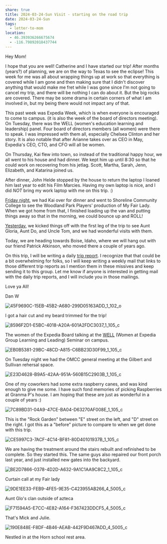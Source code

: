 ```yaml
---
share: true
title: 2024-03-24-Sun Visit - starting on the road trip
date: 2024-03-24-Sun
tags:
  - letter-to-mom
location:
  - 46.393936266675674
  - -116.79892018437744
---
```


Hey Mom!  

I hope that you are well!  Catherine and I have started our trip! After months (years?) of planning, we are on the way to Texas to see the eclipse!  This week for me was all about wrapping things up at work so that everything is covered while I am gone and then making sure that I didn't discover anything that would make me fret while I was gone since I'm not going to cancel my trip, and there will be nothing I can do about it.   But the big rocks are covered.  There may be some drama in certain corners of what I am involved in, but my being there would not impact any of that.

This past week was Expedia Week, which is when everyone is encouraged to come to campus.  (it is also the week of the board of directors meeting). On Tuesday, there was the WELL (women's education learning and leadership) panel. Four board of directors members (all women) were there to speak.   I was impressed with them all, especially Chelsea Clinton and her story.    It is also notable that after Arianne takes over as CEO in May, Expedia's CEO, CTO, and CFO will all be women. 

On Thursday, Kai flew into town, so instead of the traditional happy hour, we all went to his house and had dinner. We kept him up until 8:30 so that he could work on recovering from his jetlag.   Scott, Martha, Sarah, Jenn, Elizabeth, and Katarina joined us.

After dinner, John Helde stopped by the house to return the laptop I loaned him last year to edit his Film Marcies.  Having my own laptop is nice, and I did _NOT_ bring my work laptop with me on this trip.  :)

[Friday night](../trip-reports/2024-03-22-fri-day0-the-night-before-we-leave.md), we had Kai over for dinner and went to Shoreline Community College to see the Woodland Park Players' production of My Fair Lady.   When we got home from that, I finished loading up the van and putting things away so that in the morning, we could bounce up and ROLL!

[Yesterday](../trip-reports/2024-03-24-sun-day1---seattle-to-spokane---visit-aunt-glo-and-do-and-uncle-tom.md), we kicked things off with the first leg of the trip to see Aunt Gloria, Aunt Do, and Uncle Tom, and we had wonderful visits with them.  

Today, we are heading towards Boise, Idaho, where we will hang out with our friend Patrick Atkinson, who moved there a couple of years ago.

On this trip, I will be writing a daily [trip report](../trip-reports/index.md).  I recognize that that could be a bit overwhelming for folks, so I will keep writing a weekly mail that links to those different trip reports as I mention them in these missives and keep sending it to this group.   Let me know if anyone is interested in getting mail with the daily trip reports, and I will include you in those mailings.

Love ya All!

Dan W

![45F9690C-15EB-45B2-A680-299D05163ADD_1_102_o](../attachments/45F9690C-15EB-45B2-A680-299D05163ADD_1_102_o.jpeg)

I got a hair cut and my beard trimmed for the trip!

![8596F2D1-E5BC-4018-A20A-601A2FDC3037_1_105_c](../attachments/8596F2D1-E5BC-4018-A20A-601A2FDC3037_1_105_c.jpeg)

The women of the Expedia Board talking at the [WELL](https://careers.expediagroup.com/blog/introducing-well-women-at-expedia-group-learning-and-leading/) (Women at Expedia Group Learning and Leading) Seminar on campus.

![EB0B5381-29BC-48CD-A815-C6BB23D30F99_1_105_c](../attachments/EB0B5381-29BC-48CD-A815-C6BB23D30F99_1_105_c.jpeg)

On Tuesday night we had the OMCC general meeting at the Gilbert and Sullivan rehersal space. 

![E23D4628-B9A5-42AA-951A-560B15C2903B_1_105_c](../attachments/E23D4628-B9A5-42AA-951A-560B15C2903B_1_105_c.jpeg)

One of my coworkers had some extra raspberry canes, and was kind enough to give me some.   I have such fond memories of picking Raspberries at Granma P's house.  I am hoping that these are just as wonderful in a couple of years :) 

![7C89BD31-04A9-47CE-BA04-D63270AF008E_1_105_c](../attachments/7C89BD31-04A9-47CE-BA04-D63270AF008E_1_105_c.jpeg)

This is the "Rock Garden" between "E" street on the left, and "D" street on the right.   I got this as a "before" picture to compare to when we get done with this trip.

![CE5997C3-7ACF-4C14-BF81-80D40101937B_1_105_c](../attachments/CE5997C3-7ACF-4C14-BF81-80D40101937B_1_105_c.jpeg)

We are having the treatment around the stairs rebuilt and refinished to be complete.  So they started this.  The same guys also repaired our front porch last year, and just installed new gates into the backyard.

![BE2D7866-0378-4D2D-A632-9A1C1AA9C8C2_1_105_c](../attachments/BE2D7866-0378-4D2D-A632-9A1C1AA9C8C2_1_105_c.jpeg)

Curtain call at my Fair lady

![9DE1EE33-FEB9-4FE5-9E35-C423955AB266_4_5005_c](../attachments/9DE1EE33-FEB9-4FE5-9E35-C423955AB266_4_5005_c.jpeg)

Aunt Glo's clan outside of azteca

![F71594A5-E7CC-4E82-A164-F367423DDCF5_4_5005_c](../attachments/F71594A5-E7CC-4E82-A164-F367423DDCF5_4_5005_c.jpeg)

That's Mick and Julie.

![190E848E-F8DF-4B46-AEAB-442F9D467ADD_4_5005_c](../attachments/190E848E-F8DF-4B46-AEAB-442F9D467ADD_4_5005_c.jpeg)

Nestled in at the Horn school rest area.